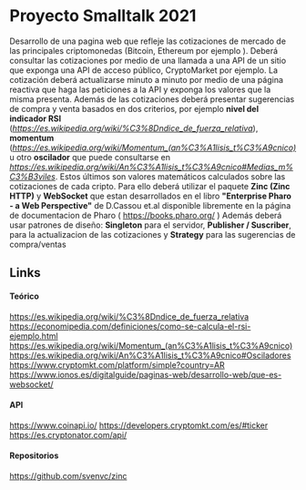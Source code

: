# Proyecto Smalltalk 2021

Desarrollo de una pagina web que refleje las cotizaciones de mercado de las principales criptomonedas (Bitcoin, Ethereum por ejemplo ). 
Deberá consultar las cotizaciones por medio de una llamada a una API de un sitio que exponga una API de acceso público, CryptoMarket por ejemplo.
La cotización deberá actualizarse minuto a minuto por medio de una página reactiva que haga las peticiones a la API y exponga los valores que la misma presenta. Además de las cotizaciones deberá presentar sugerencias de compra y venta basados en dos criterios, por ejemplo **nivel del indicador RSI** (*https://es.wikipedia.org/wiki/%C3%8Dndice_de_fuerza_relativa*), **momentum** (*https://es.wikipedia.org/wiki/Momentum_(an%C3%A1lisis_t%C3%A9cnico)*  u otro **oscilador**  que puede consultarse en *https://es.wikipedia.org/wiki/An%C3%A1lisis_t%C3%A9cnico#Medias_m%C3%B3viles*.
Estos últimos son valores matemáticos calculados sobre las cotizaciones de cada cripto.
Para ello deberá utilizar el paquete **Zinc (Zinc HTTP)** y **WebSocket** que estan desarrollados en el libro **"Enterprise Pharo - a Web Perspective"** de D.Cassou et.al disponible libremente en la página de documentacion de Pharo 
( https://books.pharo.org/ )
Además deberá usar patrones de diseño: **Singleton** para el servidor, **Publisher / Suscriber**, para la actualizacion de las cotizaciones y **Strategy** para las sugerencias de compra/ventas

## Links

#### Teórico

https://es.wikipedia.org/wiki/%C3%8Dndice_de_fuerza_relativa
https://economipedia.com/definiciones/como-se-calcula-el-rsi-ejemplo.html
https://es.wikipedia.org/wiki/Momentum_(an%C3%A1lisis_t%C3%A9cnico)
https://es.wikipedia.org/wiki/An%C3%A1lisis_t%C3%A9cnico#Osciladores
https://www.cryptomkt.com/platform/simple?country=AR
https://www.ionos.es/digitalguide/paginas-web/desarrollo-web/que-es-websocket/

#### API

https://www.coinapi.io/
https://developers.cryptomkt.com/es/#ticker
https://es.cryptonator.com/api/

#### Repositorios

https://github.com/svenvc/zinc


